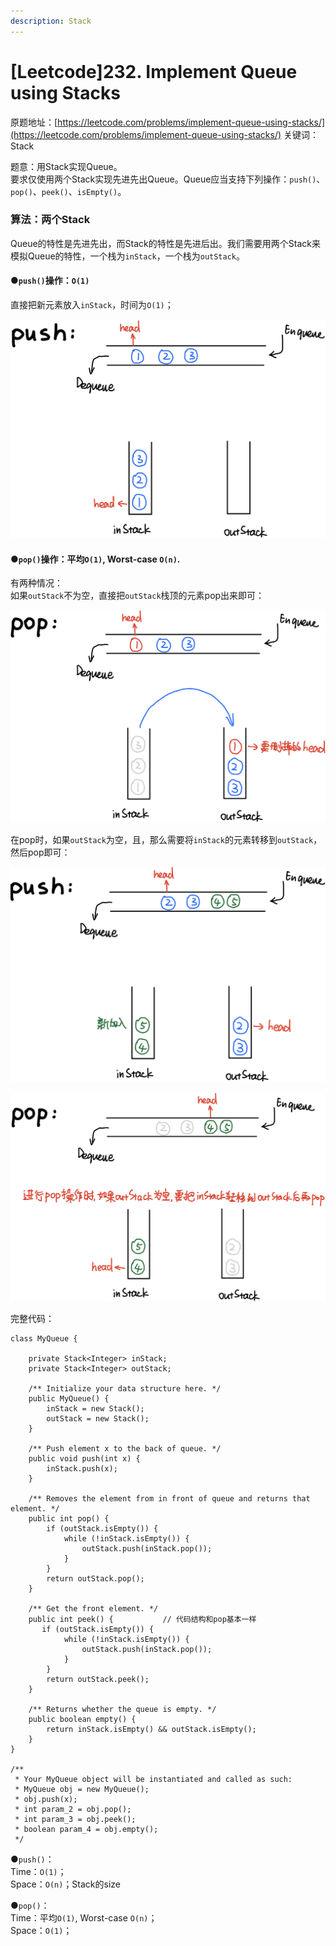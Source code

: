 ```yaml
---
description: Stack
---
```


# \[Leetcode\]232. Implement Queue using Stacks

原题地址：[https://leetcode.com/problems/implement-queue-using-stacks/](https://leetcode.com/problems/implement-queue-using-stacks/) 关键词：Stack

题意：用Stack实现Queue。  
要求仅使用两个Stack实现先进先出Queue。Queue应当支持下列操作：`push()`、`pop()`、`peek()`、`isEmpty()`。



### 算法：两个Stack

Queue的特性是先进先出，而Stack的特性是先进后出。我们需要用两个Stack来模拟Queue的特性，一个栈为`inStack`，一个栈为`outStack`。

#### ●`push()`操作：`O(1)`

直接把新元素放入`inStack`，时间为`O(1)`；

![](../.gitbook/assets/img_6479.jpg)



#### ●`pop()`操作：平均`O(1)`, Worst-case `O(n)`.

有两种情况：  
如果`outStack`不为空，直接把`outStack`栈顶的元素pop出来即可：

![](../.gitbook/assets/img_6482.jpg)



在pop时，如果`outStack`为空，且，那么需要将`inStack`的元素转移到`outStack`，然后pop即可：

![](../.gitbook/assets/img_6483.jpg)



![](../.gitbook/assets/img_6484.jpg)



完整代码：

```text
class MyQueue {

    private Stack<Integer> inStack;
    private Stack<Integer> outStack;
    
    /** Initialize your data structure here. */
    public MyQueue() {
        inStack = new Stack();
        outStack = new Stack();
    }
    
    /** Push element x to the back of queue. */
    public void push(int x) {
        inStack.push(x);
    }
    
    /** Removes the element from in front of queue and returns that element. */
    public int pop() {
        if (outStack.isEmpty()) {
            while (!inStack.isEmpty()) {
                outStack.push(inStack.pop());
            }
        }
        return outStack.pop();
    }
    
    /** Get the front element. */
    public int peek() {           // 代码结构和pop基本一样
       if (outStack.isEmpty()) {
            while (!inStack.isEmpty()) {
                outStack.push(inStack.pop());
            }
        }
        return outStack.peek();
    }
    
    /** Returns whether the queue is empty. */
    public boolean empty() {
        return inStack.isEmpty() && outStack.isEmpty();
    }
}

/**
 * Your MyQueue object will be instantiated and called as such:
 * MyQueue obj = new MyQueue();
 * obj.push(x);
 * int param_2 = obj.pop();
 * int param_3 = obj.peek();
 * boolean param_4 = obj.empty();
 */
```



●`push()`：  
Time：`O(1)`；  
Space：`O(n)`；Stack的size

●`pop()`：  
Time：平均`O(1)`, Worst-case `O(n)`；  
Space：`O(1)`；







